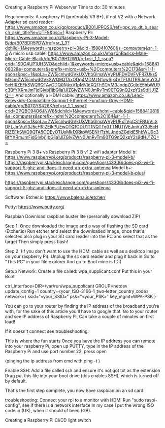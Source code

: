 

Creating a Raspberry Pi Webserver
Time to do: 30 minutes

Requirements:
A raspberry Pi (preferably V3 B+), if not V2 with a Network Adapter
sd card reader:
https://www.amazon.co.uk/gp/product/B001JPPQS6/ref=ppx_yo_dt_b_search_asin_title?ie=UTF8&psc=1
Raspberry Pi: 
https://www.amazon.co.uk/Raspberry-Pi-3-Model-B/dp/B07BDR5PDW/ref=sr_1_3?dchild=1&keywords=raspberry+pi+3&qid=1588410760&s=computers&sr=1-3
A micro usb cable:
https://www.amazon.co.uk/AmazonBasics-Male-Micro-Cable-Black/dp/B0719H12WD/ref=sr_1_1_sspa?crid=1S0O4UP1UH3VO&dchild=1&keywords=micro+usb+cable&qid=1588410802&s=computers&sprefix=micro+usb+%2Ccomputers%2C173&sr=1-1-spons&psc=1&spLa=ZW5jcnlwdGVkUXVhbGlmaWVyPUFDVDVFVFRZUks5MzcmZW5jcnlwdGVkSWQ9QTAxODg4MDMzN1cwSjk4VTFUUTRRJmVuY3J5cHRlZEFkSWQ9QTAyODQ0NjkxV1pMVldXQThSOVM3JndpZGdldE5hbWU9c3BfYXRmJmFjdGlvbj1jbGlja1JlZGlyZWN0JmRvTm90TG9nQ2xpY2s9dHJ1ZQ==
And optionally a HDMI cable:
https://www.amazon.co.uk/Lead-Snowkids-Compatible-Support-Ethernet-Function-Grey-HDMI-cable/dp/B07GYS426K/ref=sr_1_1_sspa?crid=2PQBC94O6JNW8&dchild=1&keywords=hdmi+cable&qid=1588410819&s=computers&sprefix=hdmi%2Ccomputers%2C164&sr=1-1-spons&psc=1&spLa=ZW5jcnlwdGVkUXVhbGlmaWVyPUExTVpCS1FBUjVLSDFLJmVuY3J5cHRlZElkPUEwOTQ1ODU1T1NQTTg0TTNUTjVEJmVuY3J5cHRlZEFkSWQ9QTA5ODEyOTUxMk1XRkpWSENHTzhLJndpZGdldE5hbWU9c3BfYXRmJmFjdGlvbj1jbGlja1JlZGlyZWN0JmRvTm90TG9nQ2xpY2s9dHJ1ZQ==

Raspberry Pi 3 B+ vs Raspberry Pi 3 B v1.2
wifi adapter
Model b:
https://www.raspberrypi.org/products/raspberry-pi-3-model-b/
https://raspberrypi.stackexchange.com/questions/43306/does-pi3-wi-fi-support-5-ghz-and-does-it-need-an-extra-antenna
Model b+:
https://www.raspberrypi.org/products/raspberry-pi-3-model-b-plus/

https://raspberrypi.stackexchange.com/questions/43306/does-pi3-wi-fi-support-5-ghz-and-does-it-need-an-extra-antenna

Software:
Etcher.io
https://www.balena.io/etcher/

Putty:
https://www.putty.org/

Raspbian
Download raspbian buster lite
(personally download ZIP)

Step 1:
Once downloaded the image and a way of flashing the SD card (Etcher.io)
Run etcher and select the downloaded image, once that's selected also plug in your SD card reader into the PC and select that as the target
Then simply press flash!

Step 2: (If you don't want to use the HDMI cable as well as a desktop image on your raspberry Pi): 
Unplug the sc card reader and plug it back in
Go to "This PC" in your file explorer
And go to Boot mine is (D:)

Setup Network:
Create a file called: wpa_supplicant.conf
Put this in your Boot

ctrl_interface=DIR=/var/run/wpa_supplicant GROUP=netdev
update_config=1
country=«your_ISO-3166-1_two-letter_country_code»
network={
     ssid="«your_SSID»"
     psk="«your_PSK»"
     key_mgmt=WPA-PSK
}

You can go to your router by finding the IP address of the broadband you're with, for the sake of this article you'll have to google that. 
Go to your router and see IP address of Raspberry Pi, 
Can take a couple of minutes on first load!

If it doesn't connect see troubleshooting:

This is where the fun starts
Once you have the IP address you can remote into your raspberry Pi, open up PUTTY, type in the IP address of the Raspberry Pi and use port number 22, press open

(pinging the ip address from cmd with ping -t <IP address>)


Enable SSH:
Add a file called ssh and ensure it's not got txt as the extension
Drag put this file into your boot drive (this enables SSH), which is turned off by default.


That's the first step complete, you now have raspbian on an sd card 

troubleshooting: Connect your rpi to a monitor with HDMI
Run "sudo raspi-config", see if there is a network interface
In my case I put the wrong ISO code in (UK), when it should of been (GB).




Creating a Raspberry Pi Ci/CD light switch